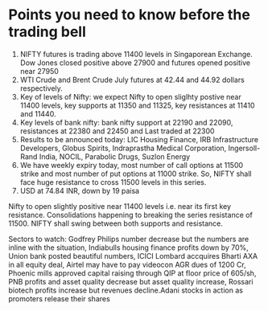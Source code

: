 # Points you need to know before the trading bell
1. NIFTY futures is trading above 11400 levels in Singaporean Exchange. Dow Jones closed positive above 27900 and futures opened positive near 27950
2. WTI Crude and Brent Crude July futures at 42.44 and 44.92 dollars respectively.
3. Key of levels of Nifty: we expect Nifty to open sliglhty postive near 11400 levels, key supports at 11350 and 11325, key resistances at 11410 and 11440.
4. Key levels of bank nifty: bank nifty support at 22190 and 22090, resistances at 22380 and 22450 and Last traded at 22300
5. Results to be announced today: LIC Housing Finance, IRB Infrastructure Developers, Globus Spirits, Indraprastha Medical Corporation, Ingersoll-Rand India, NOCIL, Parabolic Drugs, Suzlon Energy
6. We have weekly expiry today, most number of call options at 11500 strike and most number of put options at 11000 strike. So, NIFTY shall face huge resistance to cross 11500 levels in this series.
7. USD at 74.84 INR, down by 19 paisa

Nifty to open slightly positive near 11400 levels i.e. near its first key resistance. Consolidations happening to breaking the series resistance of 11500. NIFTY shall swing between both supports and resistance.

Sectors to watch: Godfrey Philips number decrease but the numbers are inline with the situation, Indiabulls housing finance profits down by 70%, Union bank posted beautiful numbers, ICICI Lombard accquires Bharti AXA in all equity deal, Airtel may have to pay videocon AGR dues of 1200 Cr, Phoenic mills approved capital raising through QIP at floor price of 605/sh, PNB profits and asset quality decrease but asset quality increase, Rossari biotech profits increase but revenues decline.Adani stocks in action as promoters release their shares 
